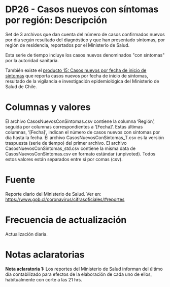 # DP26 - Casos nuevos con síntomas por región: Descripción
Set de 3 archivos que dan cuenta del número de casos confirmados nuevos por día según resultado del diagnóstico y que han presentado síntomas, por región de residencia, reportados por el Ministerio de Salud.

Esta serie de tiempo incluye los casos nuevos denominados "con síntomas" por la autoridad sanitaria.

También existe el [producto 15: Casos nuevos por fecha de inicio de sintomas](https://github.com/MinCiencia/Datos-COVID19/tree/master/output/producto15) que reporta casos nuevos por fecha de inicio de síntomas, resultado de la vigilancia e investigación epidemiológica del Ministerio de Salud de Chile.

# Columnas y valores
El archivo CasosNuevosConSintomas.csv contiene la columna ‘Región’, seguida por columnas correspondientes a ‘[Fecha]’. Estas últimas columnas, ‘[Fecha]’, indican el número de casos nuevos con síntomas por día hasta la fecha. El archivo CasosNuevosConSintomas_T.csv es la versión traspuesta (serie de tiempo) del primer archivo. El archivo CasosNuevosConSintomas_std.csv contiene la misma data de CasosNuevosConSintomas.csv en formato estándar (unpivoted). Todos estos valores están separados entre sí por comas (csv).

# Fuente
Reporte diario del Ministerio de Salud. Ver en:
https://www.gob.cl/coronavirus/cifrasoficiales/#reportes

# Frecuencia de actualización
Actualización diaria.

# Notas aclaratorias

**Nota aclaratoria 1:** Los reportes del Ministerio de Salud informan del último día contabilizado para efectos de la elaboración de cada uno de ellos, habitualmente con corte a las 21 hrs.
